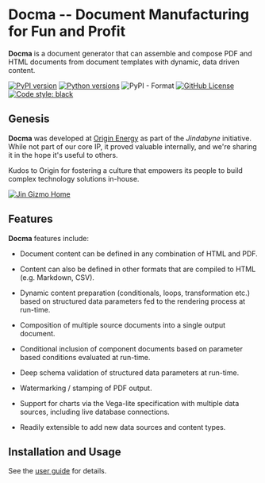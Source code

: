 # Docma -- Document Manufacturing for Fun and Profit

**Docma** is a document generator that can assemble and compose PDF and HTML
documents from document templates with dynamic, data driven content.

[![PyPI version](https://img.shields.io/pypi/v/docma)](https://pypi.org/project/docma/)
[![Python versions](https://img.shields.io/pypi/pyversions/docma)](https://pypi.org/project/docma/)
![PyPI - Format](https://img.shields.io/pypi/format/docma)
[![GitHub License](https://img.shields.io/github/license/jin-gizmo/docma)](https://github.com/jin-gizmo/docma/blob/master/LICENCE.txt)
[![Code style: black](https://img.shields.io/badge/code%20style-black-000000.svg)](https://github.com/psf/black)

## Genesis

**Docma** was developed at [Origin Energy](https://www.originenergy.com.au)
as part of the *Jindabyne* initiative. While not part of our core IP, it proved
valuable internally, and we're sharing it in the hope it's useful to others.

Kudos to Origin for fostering a culture that empowers its people
to build complex technology solutions in-house.

[![Jin Gizmo Home](https://img.shields.io/badge/Jin_Gizmo_Home-d30000?logo=GitHub&color=d30000)](https://jin-gizmo.github.io)

## Features

**Docma** features include:

*   Document content can be defined in any combination of HTML and PDF.

*   Content can also be defined in other formats that are compiled to HTML
    (e.g. Markdown, CSV).

*   Dynamic content preparation (conditionals, loops, transformation etc.) based
    on structured data parameters fed to the rendering process at run-time.

*   Composition of multiple source documents into a single output document.

*   Conditional inclusion of component documents based on parameter based 
    conditions evaluated at run-time.

*   Deep schema validation of structured data parameters at run-time.

*   Watermarking / stamping of PDF output.

*   Support for charts via the Vega-lite specification with multiple data
    sources, including live database connections.

*   Readily extensible to add new data sources and content types.

## Installation and Usage

See the [user guide](https://jin-gizmo.github.io/docma/) for details.
